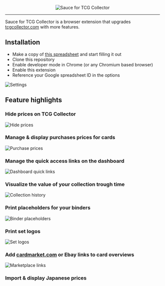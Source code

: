 <p align="center">
	<img src="dist/assets/readme/readme-logo.png" alt="Sauce for TCG Collector">
</p>

---

Sauce for TCG Collector is a browser extension that upgrades [tcgcollector.com](https://www.tcgcollector.com/) with more features.

Installation
--------

- Make a copy of [this spreadsheet](https://docs.google.com/spreadsheets/d/1B_O4S7XzTfC9X_esMogMnj0rNHbzkSfGhN0PgRbf2Zc) and start filling it out
- Clone this repository
- Enable developer mode in Chrome (or any Chromium based browser)
- Enable this extension
- Reference your Google spreadsheet ID in the options

![Settings](dist/assets/settings.png)

Feature highlights
--------

### Hide prices on TCG Collector
![Hide prices](dist/assets/readme/hide-prices.jpeg)

### Manage & display purchases prices for cards
![Purchase prices](dist/assets/readme/purchase-prices.png)
 
### Manage the quick access links on the dashboard
![Dashboard quick links](dist/assets/readme/dashboard-quick-links.png)

### Visualize the value of your collection trough time
![Collection history](dist/assets/readme/collection-history.png)

### Print placeholders for your binders
![Binder placeholders](dist/assets/readme/print-binder-placeholders.png)

### Print set logos
![Set logos](dist/assets/readme/print-set-logos.png)

### Add [cardmarket.com](https://www.cardmarket.com) or Ebay links to card overviews
![Marketplace links](dist/assets/readme/marketplace-links.jpeg)

### Import & display Japanese prices 